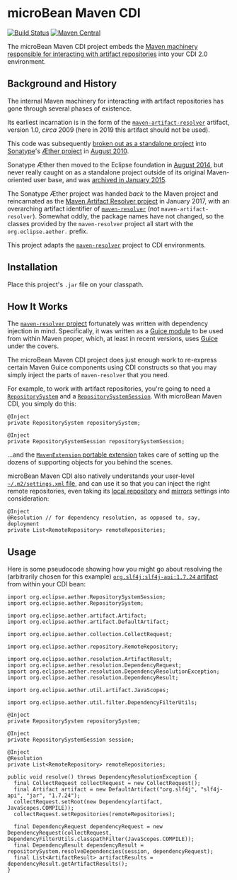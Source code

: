# microBean Maven CDI

[![Build Status](https://travis-ci.org/microbean/microbean-maven-cdi.svg?branch=master)](https://travis-ci.org/microbean/microbean-maven-cdi)
[![Maven Central](https://maven-badges.herokuapp.com/maven-central/org.microbean/microbean-maven-cdi/badge.svg)](https://maven-badges.herokuapp.com/maven-central/org.microbean/microbean-maven-cdi)

The microBean Maven CDI project embeds the [Maven machinery responsible
for interacting with artifact repositories][maven-resolver] into your CDI 2.0
environment.

## Background and History

The internal Maven machinery for interacting with artifact
repositories has gone through several phases of existence.

Its earliest incarnation is in the form of the
[`maven-artifact-resolver`](http://search.maven.org/classic/#artifactdetails%7Corg.apache.maven.shared%7Cmaven-artifact-resolver%7C1.0%7Cjar)
artifact, version 1.0, _circa_ 2009 (here in 2019 this artifact should
not be used).

This code was subsequently [broken out as a standalone project][sonatype-aether]
into [Sonatype](https://www.sonatype.com/)'s [&AElig;ther
project](https://github.com/sonatype/sonatype-aether) in [August
2010][sonatype-aether].

Sonatype &AElig;ther then moved to the Eclipse foundation in [August
2014][eclipse-aether], but never really caught on as a standalone project outside
of its original Maven-oriented user base, and was [archived in January
2015][eclipse-aether].

The Sonatype &AElig;ther project was handed _back_ to the Maven
project and reincarnated as the [Maven Artifact Resolver
project][maven-resolver] in January 2017, with an overarching artifact
identifier of [`maven-resolver`][maven-resolver] (not `maven-artifact-resolver`).
Somewhat oddly, the package names have not changed, so the classes
provided by the `maven-resolver` project all start with the
`org.eclipse.aether.` prefix.

This project adapts the [`maven-resolver`][maven-resolver] project to CDI
environments.

## Installation

Place this project's `.jar` file on your classpath.

## How It Works

The [`maven-resolver` project][maven-resolver] fortunately was written
with dependency injection in mind.  Specifically, it was written as a
[Guice module](https://github.com/google/guice/wiki/GettingStarted) to
be used from within Maven proper, which, at least in recent versions,
uses [Guice](https://github.com/google/guice/) under the covers.

The microBean Maven CDI project does just enough work to re-express
certain Maven Guice components using CDI constructs so that you may
simply inject the parts of `maven-resolver` that you need.

For example, to work with artifact repositories, you're going to need
a
[`RepositorySystem`](https://maven.apache.org/components/resolver/maven-resolver-api/apidocs/org/eclipse/aether/RepositorySystem.html)
and a
[`RepositorySystemSession`](https://maven.apache.org/components/resolver/maven-resolver-api/apidocs/org/eclipse/aether/RepositorySystemSession.html).
With microBean Maven CDI, you simply do this:

    @Inject
    private RepositorySystem repositorySystem;

    @Inject
    private RepositorySystemSession repositorySystemSession;

&hellip;and the [`MavenExtension` portable
extension](apidocs/org/microbean/maven/cdi/MavenExtension.html) takes
care of setting up the dozens of supporting objects for you behind the
scenes.

microBean Maven CDI also natively understands your user-level
[`~/.m2/settings.xml` file](https://maven.apache.org/settings.html),
and can use it so that you can inject the right remote repositories,
even taking its [local
repository](https://maven.apache.org/settings.html#Simple_Values) and
[mirrors](https://maven.apache.org/guides/mini/guide-mirror-settings.html)
settings into consideration:

    @Inject
    @Resolution // for dependency resolution, as opposed to, say, deployment
    private List<RemoteRepository> remoteRepositories;

## Usage

Here is some pseudocode showing how you might go about resolving the
(arbitrarily chosen for this example) [`org.slf4j:slf4j-api:1.7.24`
artifact](http://search.maven.org/#artifactdetails%7Corg.slf4j%7Cslf4j-api%7C1.7.24%7Cjar)
from within your CDI bean:

    import org.eclipse.aether.RepositorySystemSession;
    import org.eclipse.aether.RepositorySystem;

    import org.eclipse.aether.artifact.Artifact;
    import org.eclipse.aether.artifact.DefaultArtifact;

    import org.eclipse.aether.collection.CollectRequest;

    import org.eclipse.aether.repository.RemoteRepository;

    import org.eclipse.aether.resolution.ArtifactResult;
    import org.eclipse.aether.resolution.DependencyRequest;
    import org.eclipse.aether.resolution.DependencyResolutionException;
    import org.eclipse.aether.resolution.DependencyResult;

    import org.eclipse.aether.util.artifact.JavaScopes;

    import org.eclipse.aether.util.filter.DependencyFilterUtils;

    @Inject
    private RepositorySystem repositorySystem;

    @Inject
    private RepositorySystemSession session;

    @Inject
    @Resolution
    private List<RemoteRepository> remoteRepositories;

    public void resolve() throws DependencyResolutionException {
      final CollectRequest collectRequest = new CollectRequest();
      final Artifact artifact = new DefaultArtifact("org.slf4j", "slf4j-api", "jar", "1.7.24");
      collectRequest.setRoot(new Dependency(artifact, JavaScopes.COMPILE));
      collectRequest.setRepositories(remoteRepositories);

      final DependencyRequest dependencyRequest = new DependencyRequest(collectRequest, DependencyFilterUtils.classpathFilter(JavaScopes.COMPILE));
      final DependencyResult dependencyResult = repositorySystem.resolveDependencies(session, dependencyRequest);
      final List<ArtifactResult> artifactResults = dependencyResult.getArtifactResults();
    }

[maven-resolver]: http://maven.apache.org/resolver
[sonatype-aether]: http://blog.sonatype.com/2010/08/introducing-aether/
[eclipse-aether]: https://projects.eclipse.org/projects/technology.aether

